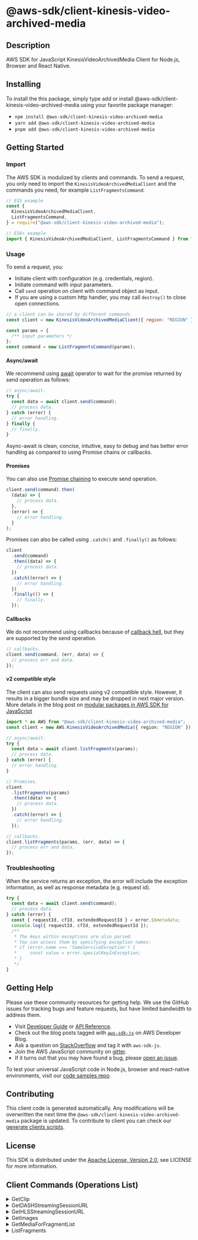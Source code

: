 <!-- generated file, do not edit directly -->

# @aws-sdk/client-kinesis-video-archived-media

## Description

AWS SDK for JavaScript KinesisVideoArchivedMedia Client for Node.js, Browser and React Native.

<p></p>

## Installing

To install the this package, simply type add or install @aws-sdk/client-kinesis-video-archived-media
using your favorite package manager:

- `npm install @aws-sdk/client-kinesis-video-archived-media`
- `yarn add @aws-sdk/client-kinesis-video-archived-media`
- `pnpm add @aws-sdk/client-kinesis-video-archived-media`

## Getting Started

### Import

The AWS SDK is modulized by clients and commands.
To send a request, you only need to import the `KinesisVideoArchivedMediaClient` and
the commands you need, for example `ListFragmentsCommand`:

```js
// ES5 example
const {
  KinesisVideoArchivedMediaClient,
  ListFragmentsCommand,
} = require("@aws-sdk/client-kinesis-video-archived-media");
```

```ts
// ES6+ example
import { KinesisVideoArchivedMediaClient, ListFragmentsCommand } from "@aws-sdk/client-kinesis-video-archived-media";
```

### Usage

To send a request, you:

- Initiate client with configuration (e.g. credentials, region).
- Initiate command with input parameters.
- Call `send` operation on client with command object as input.
- If you are using a custom http handler, you may call `destroy()` to close open connections.

```js
// a client can be shared by different commands.
const client = new KinesisVideoArchivedMediaClient({ region: "REGION" });

const params = {
  /** input parameters */
};
const command = new ListFragmentsCommand(params);
```

#### Async/await

We recommend using [await](https://developer.mozilla.org/en-US/docs/Web/JavaScript/Reference/Operators/await)
operator to wait for the promise returned by send operation as follows:

```js
// async/await.
try {
  const data = await client.send(command);
  // process data.
} catch (error) {
  // error handling.
} finally {
  // finally.
}
```

Async-await is clean, concise, intuitive, easy to debug and has better error handling
as compared to using Promise chains or callbacks.

#### Promises

You can also use [Promise chaining](https://developer.mozilla.org/en-US/docs/Web/JavaScript/Guide/Using_promises#chaining)
to execute send operation.

```js
client.send(command).then(
  (data) => {
    // process data.
  },
  (error) => {
    // error handling.
  }
);
```

Promises can also be called using `.catch()` and `.finally()` as follows:

```js
client
  .send(command)
  .then((data) => {
    // process data.
  })
  .catch((error) => {
    // error handling.
  })
  .finally(() => {
    // finally.
  });
```

#### Callbacks

We do not recommend using callbacks because of [callback hell](http://callbackhell.com/),
but they are supported by the send operation.

```js
// callbacks.
client.send(command, (err, data) => {
  // process err and data.
});
```

#### v2 compatible style

The client can also send requests using v2 compatible style.
However, it results in a bigger bundle size and may be dropped in next major version. More details in the blog post
on [modular packages in AWS SDK for JavaScript](https://aws.amazon.com/blogs/developer/modular-packages-in-aws-sdk-for-javascript/)

```ts
import * as AWS from "@aws-sdk/client-kinesis-video-archived-media";
const client = new AWS.KinesisVideoArchivedMedia({ region: "REGION" });

// async/await.
try {
  const data = await client.listFragments(params);
  // process data.
} catch (error) {
  // error handling.
}

// Promises.
client
  .listFragments(params)
  .then((data) => {
    // process data.
  })
  .catch((error) => {
    // error handling.
  });

// callbacks.
client.listFragments(params, (err, data) => {
  // process err and data.
});
```

### Troubleshooting

When the service returns an exception, the error will include the exception information,
as well as response metadata (e.g. request id).

```js
try {
  const data = await client.send(command);
  // process data.
} catch (error) {
  const { requestId, cfId, extendedRequestId } = error.$$metadata;
  console.log({ requestId, cfId, extendedRequestId });
  /**
   * The keys within exceptions are also parsed.
   * You can access them by specifying exception names:
   * if (error.name === 'SomeServiceException') {
   *     const value = error.specialKeyInException;
   * }
   */
}
```

## Getting Help

Please use these community resources for getting help.
We use the GitHub issues for tracking bugs and feature requests, but have limited bandwidth to address them.

- Visit [Developer Guide](https://docs.aws.amazon.com/sdk-for-javascript/v3/developer-guide/welcome.html)
  or [API Reference](https://docs.aws.amazon.com/AWSJavaScriptSDK/v3/latest/index.html).
- Check out the blog posts tagged with [`aws-sdk-js`](https://aws.amazon.com/blogs/developer/tag/aws-sdk-js/)
  on AWS Developer Blog.
- Ask a question on [StackOverflow](https://stackoverflow.com/questions/tagged/aws-sdk-js) and tag it with `aws-sdk-js`.
- Join the AWS JavaScript community on [gitter](https://gitter.im/aws/aws-sdk-js-v3).
- If it turns out that you may have found a bug, please [open an issue](https://github.com/aws/aws-sdk-js-v3/issues/new/choose).

To test your universal JavaScript code in Node.js, browser and react-native environments,
visit our [code samples repo](https://github.com/aws-samples/aws-sdk-js-tests).

## Contributing

This client code is generated automatically. Any modifications will be overwritten the next time the `@aws-sdk/client-kinesis-video-archived-media` package is updated.
To contribute to client you can check our [generate clients scripts](https://github.com/aws/aws-sdk-js-v3/tree/main/scripts/generate-clients).

## License

This SDK is distributed under the
[Apache License, Version 2.0](http://www.apache.org/licenses/LICENSE-2.0),
see LICENSE for more information.

## Client Commands (Operations List)

<details>
<summary>
GetClip
</summary>

[Command API Reference](https://docs.aws.amazon.com/AWSJavaScriptSDK/v3/latest/clients/client-kinesis-video-archived-media/classes/getclipcommand.html) / [Input](https://docs.aws.amazon.com/AWSJavaScriptSDK/v3/latest/clients/client-kinesis-video-archived-media/interfaces/getclipcommandinput.html) / [Output](https://docs.aws.amazon.com/AWSJavaScriptSDK/v3/latest/clients/client-kinesis-video-archived-media/interfaces/getclipcommandoutput.html)

</details>
<details>
<summary>
GetDASHStreamingSessionURL
</summary>

[Command API Reference](https://docs.aws.amazon.com/AWSJavaScriptSDK/v3/latest/clients/client-kinesis-video-archived-media/classes/getdashstreamingsessionurlcommand.html) / [Input](https://docs.aws.amazon.com/AWSJavaScriptSDK/v3/latest/clients/client-kinesis-video-archived-media/interfaces/getdashstreamingsessionurlcommandinput.html) / [Output](https://docs.aws.amazon.com/AWSJavaScriptSDK/v3/latest/clients/client-kinesis-video-archived-media/interfaces/getdashstreamingsessionurlcommandoutput.html)

</details>
<details>
<summary>
GetHLSStreamingSessionURL
</summary>

[Command API Reference](https://docs.aws.amazon.com/AWSJavaScriptSDK/v3/latest/clients/client-kinesis-video-archived-media/classes/gethlsstreamingsessionurlcommand.html) / [Input](https://docs.aws.amazon.com/AWSJavaScriptSDK/v3/latest/clients/client-kinesis-video-archived-media/interfaces/gethlsstreamingsessionurlcommandinput.html) / [Output](https://docs.aws.amazon.com/AWSJavaScriptSDK/v3/latest/clients/client-kinesis-video-archived-media/interfaces/gethlsstreamingsessionurlcommandoutput.html)

</details>
<details>
<summary>
GetImages
</summary>

[Command API Reference](https://docs.aws.amazon.com/AWSJavaScriptSDK/v3/latest/clients/client-kinesis-video-archived-media/classes/getimagescommand.html) / [Input](https://docs.aws.amazon.com/AWSJavaScriptSDK/v3/latest/clients/client-kinesis-video-archived-media/interfaces/getimagescommandinput.html) / [Output](https://docs.aws.amazon.com/AWSJavaScriptSDK/v3/latest/clients/client-kinesis-video-archived-media/interfaces/getimagescommandoutput.html)

</details>
<details>
<summary>
GetMediaForFragmentList
</summary>

[Command API Reference](https://docs.aws.amazon.com/AWSJavaScriptSDK/v3/latest/clients/client-kinesis-video-archived-media/classes/getmediaforfragmentlistcommand.html) / [Input](https://docs.aws.amazon.com/AWSJavaScriptSDK/v3/latest/clients/client-kinesis-video-archived-media/interfaces/getmediaforfragmentlistcommandinput.html) / [Output](https://docs.aws.amazon.com/AWSJavaScriptSDK/v3/latest/clients/client-kinesis-video-archived-media/interfaces/getmediaforfragmentlistcommandoutput.html)

</details>
<details>
<summary>
ListFragments
</summary>

[Command API Reference](https://docs.aws.amazon.com/AWSJavaScriptSDK/v3/latest/clients/client-kinesis-video-archived-media/classes/listfragmentscommand.html) / [Input](https://docs.aws.amazon.com/AWSJavaScriptSDK/v3/latest/clients/client-kinesis-video-archived-media/interfaces/listfragmentscommandinput.html) / [Output](https://docs.aws.amazon.com/AWSJavaScriptSDK/v3/latest/clients/client-kinesis-video-archived-media/interfaces/listfragmentscommandoutput.html)

</details>
